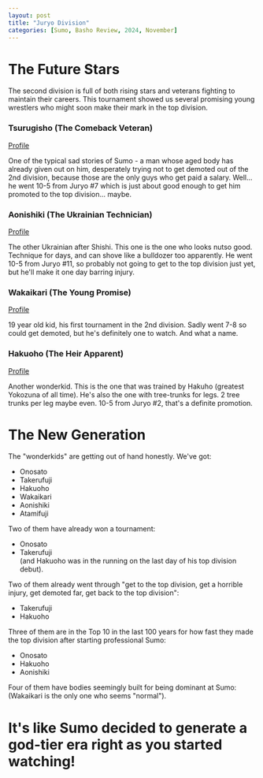 ```yaml
---
layout: post
title: "Juryo Division"
categories: [Sumo, Basho Review, 2024, November]
---
```


# The Future Stars
The second division is full of both rising stars and veterans fighting to maintain their careers. This tournament showed us several promising young wrestlers who might soon make their mark in the top division.

### Tsurugisho (The Comeback Veteran)
[Profile](https://www.sumo.or.jp/EnSumoDataRikishi/profile/3504/)

One of the typical sad stories of Sumo - a man whose aged body has already given out on him, desperately trying not to get demoted out of the 2nd division, because those are the only guys who get paid a salary. Well... he went 10-5 from Juryo #7 which is just about good enough to get him promoted to the top division... maybe.

### Aonishiki (The Ukrainian Technician)
[Profile](https://www.sumo.or.jp/EnSumoDataRikishi/profile/4230/)

The other Ukrainian after Shishi. This one is the one who looks nutso good. Technique for days, and can shove like a bulldozer too apparently. He went 10-5 from Juryo #11, so probably not going to get to the top division just yet, but he'll make it one day barring injury.

### Wakaikari (The Young Promise)
[Profile](https://www.sumo.or.jp/EnSumoDataRikishi/profile/4191/)

19 year old kid, his first tournament in the 2nd division. Sadly went 7-8 so could get demoted, but he's definitely one to watch. And what a name.

### Hakuoho (The Heir Apparent)
[Profile](https://www.sumo.or.jp/EnSumoDataRikishi/profile/4187/)

Another wonderkid. This is the one that was trained by Hakuho (greatest Yokozuna of all time). He's also the one with tree-trunks for legs. 2 tree trunks per leg maybe even. 10-5 from Juryo #2, that's a definite promotion.

# The New Generation

The "wonderkids" are getting out of hand honestly. We've got:  

  - Onosato  
  - Takerufuji  
  - Hakuoho  
  - Wakaikari  
  - Aonishiki  
  - Atamifuji  

Two of them have already won a tournament:  

  - Onosato  
  - Takerufuji  
(and Hakuoho was in the running on the last day of his top division debut).  

Two of them already went through "get to the top division, get a horrible injury, get demoted far, get back to the top division":  
  - Takerufuji  
  - Hakuoho  

Three of them are in the Top 10 in the last 100 years for how fast they made the top division after starting professional Sumo:  
  - Onosato  
  - Hakuoho  
  - Aonishiki  

Four of them have bodies seemingly built for being dominant at Sumo:  
(Wakaikari is the only one who seems "normal").

# It's like Sumo decided to generate a god-tier era right as you started watching!
